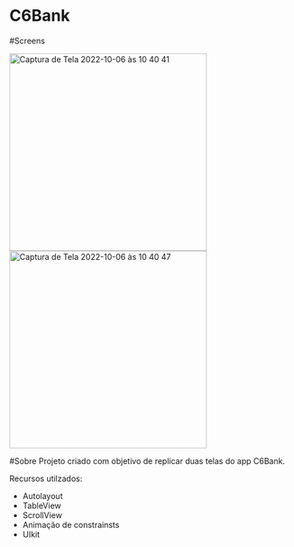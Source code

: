 # C6Bank

#Screens

<img width="350" alt="Captura de Tela 2022-10-06 às 10 40 41" src="https://user-images.githubusercontent.com/101876344/194328396-a0aea708-8f81-46be-8343-c5dae4b2c844.png"> <img width="350" alt="Captura de Tela 2022-10-06 às 10 40 47" src="https://user-images.githubusercontent.com/101876344/194328401-89a4b2dc-ad47-4f88-bd6c-c8f0f06dad2e.png">

#Sobre
Projeto criado com objetivo de replicar duas telas do app C6Bank.

Recursos utilzados:
- Autolayout
- TableView
- ScrollView
- Animação de constrainsts
- UIkit
